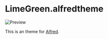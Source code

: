 # LimeGreen.alfredtheme

![Preview](https://raw.github.com/gr4y/LimeGreen.alfredtheme/master/preview.png)

This is an theme for [Alfred](http://alfredapp.com).